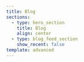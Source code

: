 ```yaml
---
title: Blog
sections:
  - type: hero_section
    title: Blog
    align: center
  - type: blog_feed_section
    show_recent: false
template: advanced
---
```

